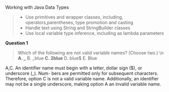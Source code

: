 Working with Java Data Types
> * Use primitives and wrapper classes, including, operators,parentheses, type promotion and casting
> * Handle text using String and StringBuilder classes
> * Use local variable type inference, including as lambda parameters

**Question 1**
> Which of the following are not valid variable names? (Choose two.) \n
> **A. _**
> B. _blue 
> **C. 2blue** 
> D. blue$ E. Blue

A,C. An identifier name must begin with a letter, dollar sign ($), or underscore (_). Num- bers are permitted only for subsequent characters. Therefore, option C is not a valid variable name. Additionally, an identifier may not be a single underscore, making option A an invalid variable name.
